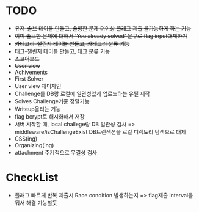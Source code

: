 # TODO

- ~~유저-솔브 테이블 만들고, 솔빙한 문제 더이상 플래그 제출 불가능하게 하는 기능~~
- ~~이미 솔브한 문제에 대해서 'You already solved' 문구로 flag input대체하기~~
- ~~카테고리-챌린지 테이블 만들고, 카테고리 분류 기능~~
- 태그-챌린지 테이블 만들고, 태그 분류 기능
- ~~스코어보드~~
- ~~User view~~
- Achivements
- First Solver
- User view 재디자인
- Challenge를 DB랑 로컬에 일관성있게 업로드하는 유틸 제작
- Solves Challenge기준 정렬기능
- Writeup올리는 기능
- flag bcrypt로 해시화해서 저장
- 서버 시작할 때, local challege랑 DB 일관성 검사 => middleware/isChallengeExist DB트랜젝션을 로컬 디렉토리 탐색으로 대체
- CSS(ing)
- Organizing(ing)
- attachment 주기적으로 무결성 검사

#  CheckList
- 플래그 빠르게 반복 제출시 Race condition 발생하는지 => flag제출 interval을 둬서 해결 가능할듯